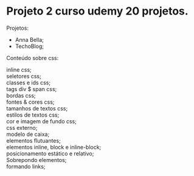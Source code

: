 # Projeto 2 curso udemy 20 projetos.

Projetos:<br/>

- Anna Bella;<br/>
- TechoBlog;<br/>

Conteúdo sobre css:<br/>

inline css; <br/>
seletores css; <br/>
classes e ids css; <br/>
tags div $ span css; <br/>
bordas css; <br/>
fontes & cores css; <br/>
tamanhos de textos css; <br/>
estilos de textos css; <br/>
cor e imagem de fundo css; <br/>
css externo; <br/>
modelo de caixa;<br/>
elementos flutuantes;<br/>
elementos inline, block e inline-block; <br/>
posicionamento estático e relativo; <br/>
Sobrepondo elementos; <br/>
formando links; <br/>